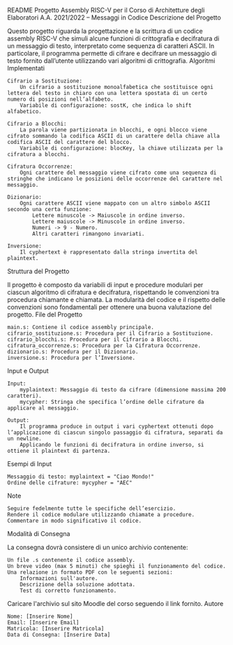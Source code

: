 README
Progetto Assembly RISC-V per il Corso di Architetture degli Elaboratori
A.A. 2021/2022 – Messaggi in Codice
Descrizione del Progetto

Questo progetto riguarda la progettazione e la scrittura di un codice assembly RISC-V che simuli alcune funzioni di crittografia e decifratura di un messaggio di testo, interpretato come sequenza di caratteri ASCII. In particolare, il programma permette di cifrare e decifrare un messaggio di testo fornito dall’utente utilizzando vari algoritmi di crittografia.
Algoritmi Implementati

    Cifrario a Sostituzione:
        Un cifrario a sostituzione monoalfabetica che sostituisce ogni lettera del testo in chiaro con una lettera spostata di un certo numero di posizioni nell’alfabeto.
        Variabile di configurazione: sostK, che indica lo shift alfabetico.

    Cifrario a Blocchi:
        La parola viene partizionata in blocchi, e ogni blocco viene cifrato sommando la codifica ASCII di un carattere della chiave alla codifica ASCII del carattere del blocco.
        Variabile di configurazione: blocKey, la chiave utilizzata per la cifratura a blocchi.

    Cifratura Occorrenze:
        Ogni carattere del messaggio viene cifrato come una sequenza di stringhe che indicano le posizioni delle occorrenze del carattere nel messaggio.

    Dizionario:
        Ogni carattere ASCII viene mappato con un altro simbolo ASCII secondo una certa funzione:
            Lettere minuscole -> Maiuscole in ordine inverso.
            Lettere maiuscole -> Minuscole in ordine inverso.
            Numeri -> 9 - Numero.
            Altri caratteri rimangono invariati.

    Inversione:
        Il cyphertext è rappresentato dalla stringa invertita del plaintext.

Struttura del Progetto

Il progetto è composto da variabili di input e procedure modulari per ciascun algoritmo di cifratura e decifratura, rispettando le convenzioni tra procedura chiamante e chiamata. La modularità del codice e il rispetto delle convenzioni sono fondamentali per ottenere una buona valutazione del progetto.
File del Progetto

    main.s: Contiene il codice assembly principale.
    cifrario_sostituzione.s: Procedura per il Cifrario a Sostituzione.
    cifrario_blocchi.s: Procedura per il Cifrario a Blocchi.
    cifratura_occorrenze.s: Procedura per la Cifratura Occorrenze.
    dizionario.s: Procedura per il Dizionario.
    inversione.s: Procedura per l’Inversione.

Input e Output

    Input:
        myplaintext: Messaggio di testo da cifrare (dimensione massima 200 caratteri).
        mycypher: Stringa che specifica l’ordine delle cifrature da applicare al messaggio.

    Output:
        Il programma produce in output i vari cyphertext ottenuti dopo l’applicazione di ciascun singolo passaggio di cifratura, separati da un newline.
        Applicando le funzioni di decifratura in ordine inverso, si ottiene il plaintext di partenza.

Esempi di Input

    Messaggio di testo: myplaintext = "Ciao Mondo!"
    Ordine delle cifrature: mycypher = "AEC"

Note

    Seguire fedelmente tutte le specifiche dell’esercizio.
    Rendere il codice modulare utilizzando chiamate a procedure.
    Commentare in modo significativo il codice.

Modalità di Consegna

La consegna dovrà consistere di un unico archivio contenente:

    Un file .s contenente il codice assembly.
    Un breve video (max 5 minuti) che spieghi il funzionamento del codice.
    Una relazione in formato PDF con le seguenti sezioni:
        Informazioni sull'autore.
        Descrizione della soluzione adottata.
        Test di corretto funzionamento.

Caricare l'archivio sul sito Moodle del corso seguendo il link fornito.
Autore

    Nome: [Inserire Nome]
    Email: [Inserire Email]
    Matricola: [Inserire Matricola]
    Data di Consegna: [Inserire Data]
